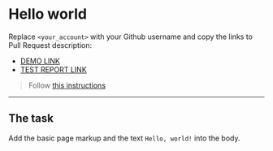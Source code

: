 # Hello world
Replace `<your_account>` with your Github username and copy the links to Pull Request description:
- [DEMO LINK](https://MeshackDev.github.io/layout_hello-world/)
- [TEST REPORT LINK](https://MeshackDev.github.io/layout_hello-world/report/html_report/)

> Follow [this instructions](https://mate-academy.github.io/layout_task-guideline/#how-to-solve-the-layout-tasks-on-github)
___

## The task
Add the basic page markup and the text `Hello, world!` into the body.

